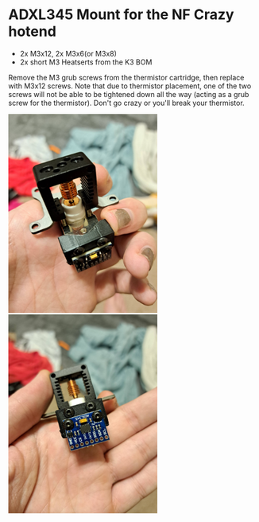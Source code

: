 # ADXL345 Mount for the NF Crazy hotend

- 2x M3x12, 2x M3x6(or M3x8)
- 2x short M3 Heatserts from the K3 BOM

Remove the M3 grub screws from the thermistor cartridge, then replace with M3x12 screws. Note that due to thermistor placement, one of the two screws will not be able to be tightened down all the way (acting as a grub screw for the thermistor). Don't go crazy or you'll break your thermistor.

<img src="Images/Img1.jpg" width="300">
<img src="Images/Img2.jpg" width="300">